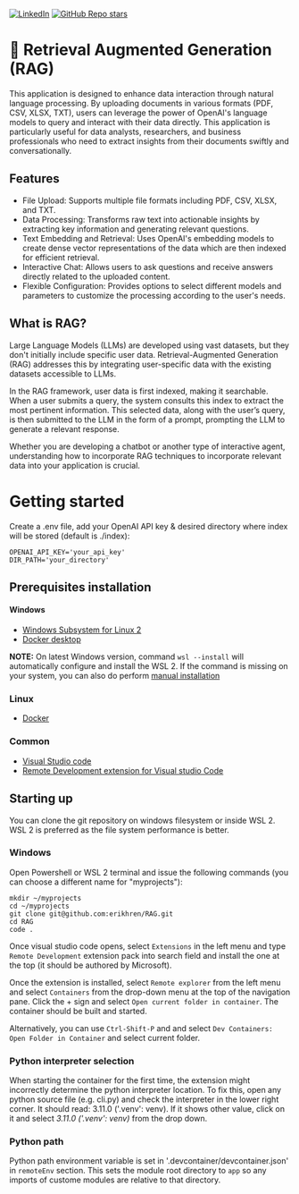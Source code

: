 <!-- Social Badges -->
[![LinkedIn](https://img.shields.io/badge/LinkedIn-0077B5?style=for-the-badge&logo=linkedin&logoColor=white)](https://www.linkedin.com/in/erik-h-a3097413a/)
[![GitHub Repo stars](https://img.shields.io/github/stars/erikhren/RAG?style=social)](https://github.com/erikhren/RAG)

<!-- MARKDOWN LINKS & IMAGES -->
<!-- https://www.markdownguide.org/basic-syntax/#reference-style-links -->
[contributors-shield]: https://img.shields.io/github/contributors/erikhren/RAG?style=for-the-badge&color=orange
# 🔎 Retrieval Augmented Generation (RAG)

This application is designed to enhance data interaction through natural language processing. By uploading documents in various formats (PDF, CSV, XLSX, TXT), users can leverage the power of OpenAI's language models to query and interact with their data directly. This application is particularly useful for data analysts, researchers, and business professionals who need to extract insights from their documents swiftly and conversationally.

## Features
- File Upload: Supports multiple file formats including PDF, CSV, XLSX, and TXT.
- Data Processing: Transforms raw text into actionable insights by extracting key information and generating relevant questions.
- Text Embedding and Retrieval: Uses OpenAI's embedding models to create dense vector representations of the data which are then indexed for efficient retrieval.
- Interactive Chat: Allows users to ask questions and receive answers directly related to the uploaded content.
- Flexible Configuration: Provides options to select different models and parameters to customize the processing according to the user's needs.

## What is RAG?
Large Language Models (LLMs) are developed using vast datasets, but they don't initially include specific user data. Retrieval-Augmented Generation (RAG) addresses this by integrating user-specific data with the existing datasets accessible to LLMs.

In the RAG framework, user data is first indexed, making it searchable. When a user submits a query, the system consults this index to extract the most pertinent information. This selected data, along with the user’s query, is then submitted to the LLM in the form of a prompt, prompting the LLM to generate a relevant response.

Whether you are developing a chatbot or another type of interactive agent, understanding how to incorporate RAG techniques to incorporate relevant data into your application is crucial.

# Getting started

Create a .env file, add your OpenAI API key & desired directory where index will be stored (default is ./index):
```
OPENAI_API_KEY='your_api_key'
DIR_PATH='your_directory'
```

## Prerequisites installation

#### Windows
* [Windows Subsystem for Linux 2](https://docs.microsoft.com/en-us/windows/wsl/install)
* [Docker desktop](https://www.docker.com/products/docker-desktop)

**NOTE:** On latest Windows version, command `wsl --install` will automatically configure and install the WSL 2. If the command is missing on your system, you can also do perform [manual installation](https://docs.microsoft.com/en-us/windows/wsl/install-manual)

### Linux
* [Docker](https://docs.docker.com/engine/install/)

### Common
* [Visual Studio code](https://code.visualstudio.com/)
* [Remote Development extension for Visual studio Code](https://marketplace.visualstudio.com/items?itemName=ms-vscode-remote.vscode-remote-extensionpack)


## Starting up

You can clone the git repository on windows filesystem or inside WSL 2. WSL 2 is preferred as the file system performance is better.

### Windows
Open Powershell or WSL 2 terminal and issue the following commands (you can choose a different name for "myprojects"):
```
mkdir ~/myprojects
cd ~/myprojects
git clone git@github.com:erikhren/RAG.git
cd RAG
code .
```

Once visual studio code opens, select `Extensions` in the left menu and type `Remote Development` extension pack into search field and install the one at the top (it should be authored by Microsoft).

Once the extension is installed, select `Remote explorer` from the left menu and select `Containers` from the drop-down menu at the top of the navigation pane. Click the + sign and select `Open current folder in container`. The container should be built and started.

Alternatively, you can use `Ctrl-Shift-P` and and select `Dev Containers: Open Folder in Container` and select current folder.

### Python interpreter selection

When starting the container for the first time, the extension might incorrectly determine the python interpreter location. To fix this, open any python source file (e.g. cli.py) and check the interpreter in the lower right corner. It should read: 3.11.0 ('.venv': venv). If it shows other value, click on it and select *3.11.0 ('.venv': venv)* from the drop down.

### Python path
Python path environment variable is set in '.devcontainer/devcontainer.json' in `remoteEnv` section. This sets the module root directory to `app` so any imports of custome modules are relative to that directory.

